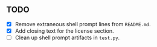 ## TODO

- [x] Remove extraneous shell prompt lines from `README.md`.
- [x] Add closing text for the license section.
- [ ] Clean up shell prompt artifacts in `test.py`.
